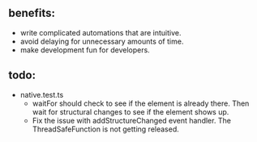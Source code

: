 ## benefits: 
* write complicated automations that are intuitive.  
* avoid delaying for unnecessary amounts of time.  
* make development fun for developers.  


## todo: 

* native.test.ts
  * waitFor should check to see if the element is already there.  Then wait for structural changes to see if the element shows up.  
  * Fix the issue with addStructureChanged event handler.  The ThreadSafeFunction is not getting released.  
